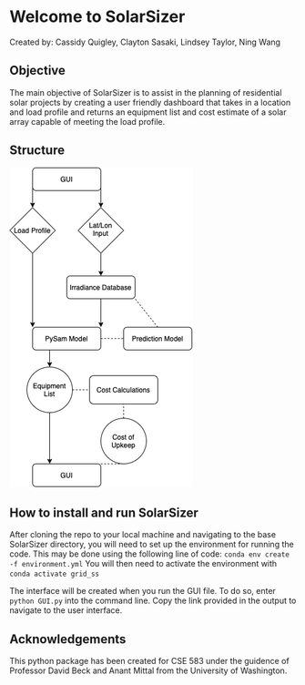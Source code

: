 # Welcome to SolarSizer

Created by: Cassidy Quigley, Clayton Sasaki, Lindsey Taylor, Ning Wang

## Objective

The main objective of SolarSizer is to assist in the planning of residential solar projects by creating a user friendly dashboard that takes in a location and load profile and returns an equipment list and cost estimate of a solar array capable of meeting the load profile.

## Structure

![Example diagram](doc/SolarSizerFlowChart.png)

## How to install and run SolarSizer

After cloning the repo to your local machine and navigating to the base SolarSizer directory, you will need to set up the environment for running the code. This may be done using the following line of code:
`conda env create -f environment.yml`
You will then need to activate the environment with `conda activate grid_ss`

The interface will be created when you run the GUI file. To do so, enter `python GUI.py` into the command line. Copy the link provided in the output to navigate to the user interface.

## Acknowledgements

This python package has been created for CSE 583 under the guidence of Professor David Beck and Anant Mittal from the University of Washington.
